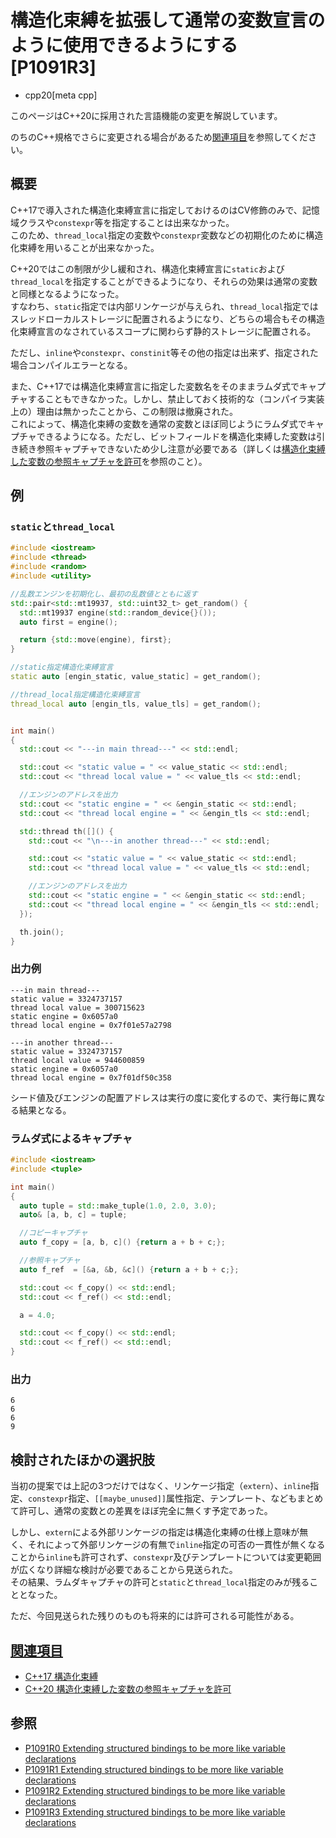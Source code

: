 # 構造化束縛を拡張して通常の変数宣言のように使用できるようにする [P1091R3]
* cpp20[meta cpp]

<!-- start lang caution -->

このページはC++20に採用された言語機能の変更を解説しています。

のちのC++規格でさらに変更される場合があるため[関連項目](#relative-page)を参照してください。

<!-- last lang caution -->

## 概要
C++17で導入された構造化束縛宣言に指定しておけるのはCV修飾のみで、記憶域クラスや`constexpr`等を指定することは出来なかった。  
このため、`thread_local`指定の変数や`constexpr`変数などの初期化のために構造化束縛を用いることが出来なかった。

C++20ではこの制限が少し緩和され、構造化束縛宣言に`static`および`thread_local`を指定することができるようになり、それらの効果は通常の変数と同様となるようになった。  
すなわち、`static`指定では内部リンケージが与えられ、`thread_local`指定ではスレッドローカルストレージに配置されるようになり、どちらの場合もその構造化束縛宣言のなされているスコープに関わらず静的ストレージに配置される。

ただし、`inline`や`constexpr`、`constinit`等その他の指定は出来ず、指定された場合コンパイルエラーとなる。

また、C++17では構造化束縛宣言に指定した変数名をそのままラムダ式でキャプチャすることもできなかった。しかし、禁止しておく技術的な（コンパイラ実装上の）理由は無かったことから、この制限は撤廃された。  
これによって、構造化束縛の変数を通常の変数とほぼ同じようにラムダ式でキャプチャできるようになる。ただし、ビットフィールドを構造化束縛した変数は引き続き参照キャプチャできないため少し注意が必要である（詳しくは[構造化束縛した変数の参照キャプチャを許可](/lang/cpp20/reference_capture_of_structured_bindings.md)を参照のこと）。


## 例

### `static`と`thread_local`

```cpp example
#include <iostream>
#include <thread>
#include <random>
#include <utility>

//乱数エンジンを初期化し、最初の乱数値とともに返す
std::pair<std::mt19937, std::uint32_t> get_random() {
  std::mt19937 engine(std::random_device{}());
  auto first = engine();

  return {std::move(engine), first};
}

//static指定構造化束縛宣言
static auto [engin_static, value_static] = get_random();

//thread_local指定構造化束縛宣言
thread_local auto [engin_tls, value_tls] = get_random();


int main()
{
  std::cout << "---in main thread---" << std::endl;

  std::cout << "static value = " << value_static << std::endl;
  std::cout << "thread local value = " << value_tls << std::endl;

  //エンジンのアドレスを出力
  std::cout << "static engine = " << &engin_static << std::endl;
  std::cout << "thread local engine = " << &engin_tls << std::endl;

  std::thread th([]() {
    std::cout << "\n---in another thread---" << std::endl;

    std::cout << "static value = " << value_static << std::endl;
    std::cout << "thread local value = " << value_tls << std::endl;

    //エンジンのアドレスを出力
    std::cout << "static engine = " << &engin_static << std::endl;
    std::cout << "thread local engine = " << &engin_tls << std::endl;
  });

  th.join();
}
```

### 出力例
```
---in main thread---
static value = 3324737157
thread local value = 300715623
static engine = 0x6057a0
thread local engine = 0x7f01e57a2798

---in another thread---
static value = 3324737157
thread local value = 944600859
static engine = 0x6057a0
thread local engine = 0x7f01df50c358
```

シード値及びエンジンの配置アドレスは実行の度に変化するので、実行毎に異なる結果となる。

### ラムダ式によるキャプチャ
```cpp example
#include <iostream>
#include <tuple>

int main()
{
  auto tuple = std::make_tuple(1.0, 2.0, 3.0);
  auto& [a, b, c] = tuple;

  //コピーキャプチャ
  auto f_copy = [a, b, c]() {return a + b + c;};

  //参照キャプチャ
  auto f_ref  = [&a, &b, &c]() {return a + b + c;};

  std::cout << f_copy() << std::endl;
  std::cout << f_ref() << std::endl;

  a = 4.0;

  std::cout << f_copy() << std::endl;
  std::cout << f_ref() << std::endl;
}
```

### 出力
```
6
6
6
9
```

## 検討されたほかの選択肢

当初の提案では上記の3つだけではなく、リンケージ指定（`extern`）、`inline`指定、`constexpr`指定、`[[maybe_unused]]`属性指定、テンプレート、などもまとめて許可し、通常の変数との差異をほぼ完全に無くす予定であった。

しかし、`extern`による外部リンケージの指定は構造化束縛の仕様上意味が無く、それによって外部リンケージの有無で`inline`指定の可否の一貫性が無くなることから`inline`も許可されず、`constexpr`及びテンプレートについては変更範囲が広くなり詳細な検討が必要であることから見送られた。  
その結果、ラムダキャプチャの許可と`static`と`thread_local`指定のみが残ることとなった。

ただ、今回見送られた残りのものも将来的には許可される可能性がある。

## <a id="relative-page" href="#relative-page">関連項目</a>
- [C++17 構造化束縛](/lang/cpp17/structured_bindings.md)
- [C++20 構造化束縛した変数の参照キャプチャを許可](/lang/cpp20/reference_capture_of_structured_bindings.md)


## 参照
- [P1091R0 Extending structured bindings to be more like variable declarations](http://www.open-std.org/jtc1/sc22/wg21/docs/papers/2018/p1091r0.html)
- [P1091R1 Extending structured bindings to be more like variable declarations](http://www.open-std.org/jtc1/sc22/wg21/docs/papers/2018/p1091r1.html)
- [P1091R2 Extending structured bindings to be more like variable declarations](http://www.open-std.org/jtc1/sc22/wg21/docs/papers/2018/p1091r2.html)
- [P1091R3 Extending structured bindings to be more like variable declarations](http://www.open-std.org/jtc1/sc22/wg21/docs/papers/2019/p1091r3.html)
